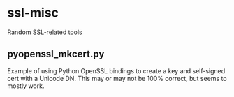 # ssl-misc
Random SSL-related tools

## pyopenssl\_mkcert.py

Example of using Python OpenSSL bindings to create a key and self-signed cert
with a Unicode DN. This may or may not be 100% correct, but seems to mostly
work.

